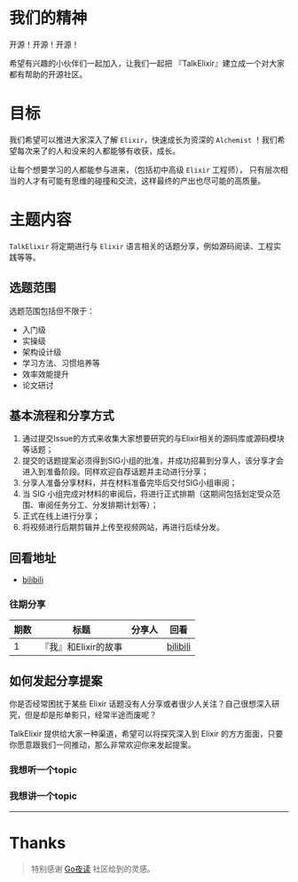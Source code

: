 # 我们的精神

开源！开源！开源！

希望有兴趣的小伙伴们一起加入，让我们一起把 『TalkElixir』建立成一个对大家都有帮助的开源社区。

# 目标

我们希望可以推进大家深入了解 `Elixir`，快速成长为资深的 `Alchemist` ！我们希望每次来了的人和没来的人都能够有收获，成长。

让每个想要学习的人都能参与进来，（包括初中高级 `Elixir` 工程师）， 只有层次相当的人才有可能有思维的碰撞和交流，这样最终的产出也尽可能的高质量。

# 主题内容

`TalkElixir` 将定期进行与 `Elixir` 语言相关的话题分享，例如源码阅读、工程实践等等。

## 选题范围

选题范围包括但不限于：

- 入门级
- 实操级
- 架构设计级
- 学习方法、习惯培养等
- 效率效能提升
- 论文研讨

## 基本流程和分享方式

1. 通过提交Issue的方式来收集大家想要研究的与Elixir相关的源码库或源码模块等话题；
2. 提交的话题提案必须得到SIG小组的批准，并成功招募到分享人，该分享才会进入到准备阶段。同样欢迎自荐话题并主动进行分享；
3. 分享人准备分享材料，并在材料准备完毕后交付SIG小组审阅；
4. 当 SIG 小组完成对材料的审阅后，将进行正式排期（这期间包括划定受众范围、审阅任务分工、分发排期计划等）；
5. 正式在线上进行分享；
6. 将视频进行后期剪辑并上传至视频网站，再进行后续分发。


## 回看地址

- [bilibili](https://space.bilibili.com/4366834?spm_id_from=333.788.b_765f7570696e666f.2)

### 往期分享

| 期数 | 标题 |  分享人 | 回看 |
| ---- | ---- | ---- | ---- |
| 1 | 『我』和Elixir的故事 |  | [bilibili](https://www.bilibili.com/video/BV1LP4y1F7qU/) |


## 如何发起分享提案

你是否经常困扰于某些 Elixir 话题没有人分享或者很少人关注？自己很想深入研究，但是却是形单影只，经常半途而废呢？

TalkElixir 提供给大家一种渠道，希望可以将探究深入到 Elixir 的方方面面，只要你愿意跟我们一同推动，那么非常欢迎你来发起提案。

### 我想听一个topic

### 我想讲一个topic

                                                                     
---
# Thanks

> 特别感谢 [Go夜读](https://github.com/talkgo/night) 社区给到的灵感。